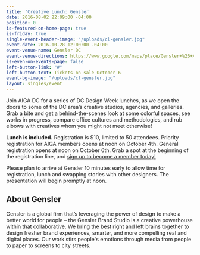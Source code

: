 ```yaml
---
title: 'Creative Lunch: Gensler'
date: 2016-08-02 22:09:00 -04:00
position: 0
is-featured-on-home-page: true
is-friday: true
single-event-header-image: "/uploads/cl-gensler.jpg"
event-date: 2016-10-28 12:00:00 -04:00
event-venue-name: Gensler DC
event-venue-directions: https://www.google.com/maps/place/Gensler+%26+Associates/@38.902142,-77.048141,17z/data=!3m1!4b1!4m5!3m4!1s0x89b7b7b74b5fa157:0xb02cda9a8ded0f60!8m2!3d38.902142!4d-77.0459523
is-even-on-events-page: false
left-button-link: "#"
left-button-text: Tickets on sale October 6
event-bg-image: "/uploads/cl-gensler.jpg"
layout: singles/event
---
```


Join AIGA DC for a series of DC Design Week lunches, as we open the doors to some of the DC area’s creative studios, agencies, and galleries. Grab a bite and get a behind-the-scenes look at some colorful spaces, see works in progress, compare office cultures and methodologies, and rub elbows with creatives whom you might not meet otherwise!

**Lunch is included.** Registration is $10, limited to 50 attendees. Priority registration for AIGA members opens at noon on October 4th. General registration opens at noon on October 6th. Grab a spot at the beginning of the registration line, and [sign up to become a member today!](http://www.aiga.org/join)

Please plan to arrive at Gensler 10 minutes early to allow time for registration, lunch and swapping stories with other designers. The presentation will begin promptly at noon.

## About Gensler

Gensler is a global firm that’s leveraging the power of design to make a better world for people – the Gensler Brand Studio is a creative powerhouse within that collaborative. We bring the best right and left brains together to design fresher brand experiences, smarter, and more compelling real and digital places. Our work stirs people's emotions through media from people to paper to screens to city streets.